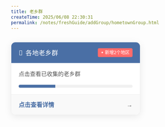 ```yaml
---
title: 老乡群
createTime: 2025/06/08 22:30:31
permalink: /notes/freshGuide/addGroup/hometownGroup.html
---
```

##  
<a href="/群组链接/各地老乡群.html" class="province-group-link" target="_blank" rel="noopener noreferrer">
  <div class="group-card">
    <div class="card-header">
      <h3 class="card-title">各地老乡群</h3>
      <span class="new-tag">新增2个地区</span>
    </div>
    <div class="card-body">
      <p class="card-desc">点击查看已收集的老乡群</p>
      <div class="progress-bar">
        <div class="progress-fill" style="width: 32%"></div>
        <span class="progress-text">14/34</span>
      </div>
    </div>
    <div class="card-footer">
      <span class="link-text">点击查看详情</span>
      <i class="arrow-icon">→</i>
    </div>
  </div>
</a>

<style>
/* 基础字体定义 */
:root {
  --base-font-family: 'Segoe UI', Roboto, sans-serif;
  --base-font-size: 16px;
  --base-line-height: 1.5;
  --base-font-weight: 400;
  --base-text-color: #555;
  
  /* 主题色 */
  --primary-color: #4a6fa5;
  --primary-light: #6b8cc5;
  --accent-color: #ff6b6b;
  --text-light: #777;
  --bg-color: #f9f9f9;
  --border-color: #eee;
}

/* 重置所有文本元素 */
.province-group-link * {
  font-family: var(--base-font-family);
  font-size: var(--base-font-size);
  line-height: var(--base-line-height);
  font-weight: var(--base-font-weight);
  color: var(--base-text-color);
  text-decoration: none;
  margin: 0;
  padding: 0;
  box-sizing: border-box;
}

/* 卡片标题 */
.card-title {
  font-size: 1.1rem !important;
  font-weight: 500 !important;
  color: white !important;
  display: flex !important;
  align-items: center !important;
}

.card-title::before {
  content: "👥";
  margin-right: 8px;
}

/* 新增标签 */
.new-tag {
  background: var(--accent-color);
  color: white !important;
  font-size: 0.75em !important;
  padding: 3px 8px;
  border-radius: 4px;
  display: flex;
  align-items: center;
  font-weight: 500 !important;
}

.new-tag::before {
  content: "✦";
  margin-right: 3px;
  font-size: 0.8em;
}

/* 卡片描述 */
.card-desc {
  margin: 0 0 18px 0 !important;
  color: var(--text-color) !important;
  font-size: 0.95em !important;
  line-height: 1.5 !important;
}

/* 进度条文本 */
.progress-text {
  display: block;
  margin-top: 10px;
  font-size: 0.85em !important;
  color: var(--text-light) !important;
  text-align: right;
  font-weight: 500 !important;
}

/* 链接文本 */
.link-text {
  font-weight: 600 !important;
  color: var(--primary-color) !important;
  display: flex;
  align-items: center;
  transition: color 0.3s ease;
}

.link-text:hover {
  color: var(--primary-light) !important;
}

/* 箭头图标 */
.arrow-icon {
  font-weight: bold !important;
  margin-left: 8px;
  transition: transform 0.3s ease, margin-left 0.3s ease;
}

/* 卡片交互 */
.province-group-link {
  text-decoration: none !important;
  color: inherit;
  display: inline-block;
  width: 100%;
  max-width: 350px;
  transition: all 0.3s ease;
}

.group-card {
  background: #fff;
  border-radius: 12px;
  box-shadow: 0 4px 20px rgba(0,0,0,0.08);
  overflow: hidden;
  transition: all 0.3s ease;
  border: 1px solid var(--border-color);
  position: relative;
}

.group-card:hover {
  transform: translateY(-4px);
  box-shadow: 0 8px 30px rgba(0,0,0,0.12);
}

.card-header {
  background: var(--primary-color);
  padding: 15px 20px;
  display: flex;
  justify-content: space-between;
  align-items: center;
}

.card-body {
  padding: 18px 20px;
}

.progress-bar {
  height: 8px;
  background: #f1f1f1;
  border-radius: 4px;
  overflow: hidden;
}

.progress-fill {
  height: 100%;
  background: var(--primary-color);
  transition: width 0.8s cubic-bezier(0.175, 0.885, 0.32, 1.275);
  position: relative;
  overflow: hidden;
}

.progress-fill::before {
  content: "";
  position: absolute;
  top: 0;
  left: -100%;
  width: 50%;
  height: 100%;
  background: linear-gradient(
    to right,
    rgba(255,255,255,0) 0%,
    rgba(255,255,255,0.3) 50%,
    rgba(255,255,255,0) 100%
  );
  animation: shine 2s infinite;
}

@keyframes shine {
  0% { left: -100%; }
  100% { left: 100%; }
}

.card-footer {
  padding: 15px 20px;
  background: var(--bg-color);
  display: flex;
  justify-content: space-between;
  align-items: center;
  border-top: 1px solid var(--border-color);
}

.group-card:hover .arrow-icon {
  transform: translateX(4px);
  margin-left: 12px;
}

/* 焦点状态 */
.group-card:focus-within {
  outline: 3px solid var(--primary-light);
  outline-offset: 2px;
}

/* 点击动画 */
.group-card:active {
  transform: scale(0.98);
  transition: transform 0.2s ease;
}


</style>
